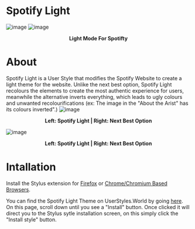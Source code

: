 # Spotify Light
![image](https://github.com/ThatOneUnoriginal/Spotify-Light/assets/70731807/d718f12e-2153-44fc-b4a7-7bc3eed2a3f7)
![image](https://github.com/ThatOneUnoriginal/Spotify-Light/assets/70731807/fad0e946-5dd4-4cfc-b8a8-e1668a3ac9c6)
<b><p align="center">Light Mode For Spotifty</p></b>

# About
Spotify Light is a User Style that modifies the Spotify Website to create a light theme for the website. Unlike the next best option, Spotify Light recolours the elements to create the most authentic experience for users, meanwhile the alternative inverts everything, which leads to ugly colours and unwanted recolourifications (ex: The image in the "About the Arist" has its colours inverted".)
![image](https://github.com/ThatOneUnoriginal/Spotify-Light/assets/70731807/5d693f5d-d483-4308-927c-da192d3521f0)
<b><p align="center">Left: Spotify Light | Right: Next Best Option</p></b>
![image](https://github.com/ThatOneUnoriginal/Spotify-Light/assets/70731807/d44cb2f2-a56c-40ad-85e5-63b6520e8756)
<b><p align="center">Left: Spotify Light | Right: Next Best Option</p></b>

# Intallation
Install the Stylus extension for [Firefox](https://addons.mozilla.org/firefox/addon/styl-us/) or [Chrome/Chromium Based Browsers](https://chrome.google.com/webstore/detail/stylus/clngdbkpkpeebahjckkjfobafhncgmne).

You can find the Spotify Light Theme on UserStyles.World by going [here](https://userstyles.world/style/12735/light-theme-spotify). On this page, scroll down until you see a "Install" button. Once clicked it will direct you to the Stylus sytle installation screen, on this simply click the "Install style" button.
